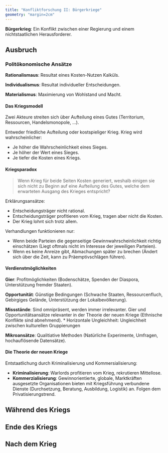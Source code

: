 ```yaml
---
title: "Konfliktforschung II: Bürgerkriege"
geometry: "margin=2cm"
---
```


**Bürgerkrieg**: Ein Konflikt zwischen einer Regierung und einem nichtstaatlichen Herausforderer.

## Ausbruch

### Politökonomische Ansätze

**Rationalismaus**: Resultat eines Kosten-Nutzen Kalküls.

**Individualismus**: Resultat individueller Entscheidungen.

**Materialismus**: Maximierung von Wohlstand und Macht.

#### Das Kriegsmodell

Zwei Akteure streiten sich über Aufteilung eines Gutes (Territorium, Ressourcen, Handelsmonopole, ...).

Entweder friedliche Aufteilung oder kostspieliger Krieg. Krieg wird wahrscheinlicher:

* Je höher die Wahrscheinlichkeit eines Sieges.
* Je höher der Wert eines Sieges.
* Je tiefer die Kosten eines Kriegs.

#### Kriegsparadox

> Wenn Krieg für beide Seiten Kosten generiert, weshalb einigen sie sich nicht zu Beginn auf eine Aufteilung des Gutes, welche dem erwarteten Ausgang des Krieges entspricht?

Erklärungsansätze:

* Entscheidungsträger nicht rational.
* Entscheidungsträger profitieren vom Krieg, tragen aber nicht die Kosten.
* Der Krieg lohnt sich trotz allem.

Verhandlungen funktionieren nur:

* Wenn beide Parteien die gegenseitige Gewinnwahrscheinlichkeit richtig einschätzen (Liegt oftmals nicht im Interesse der jeweiligen Parteien).
* Wenn es keine Anreize gibt, Abmachungen später zu brechen (Ändert sich über die Zeit, kann zu Präemptivschlägen führen).

#### Verdienstmöglichkeiten

**Gier**: Profitmöglichkeiten (Bodenschätze, Spenden der Diaspora, Unterstützung fremder Staaten).

**Opportunität**: Günstige Bedingungen (Schwache Staaten, Ressourcenfluch, Gebirgiges Gelände, Unterstützung der Lokalbevölkerung).

**Missstände**: Sind omnipräsent, werden immer irrelevanter. Gier und Opportunitätsansätze relevanter in der Theorie der neuen Kriege (Ethnische Konflikte sind abnehmend).
    * Horizontale Ungleichheit: Ungleichheit zwischen kulturellen Gruppierungen

**Mikroansätze**: Qualitiative Methoden (Natürliche Experimente, Umfragen, hochauflösende Datensätze).

#### Die Theorie der neuen Kriege

Entstaatlichung durch Kriminalisierung und Kommersialisierung:

* **Kriminalisierung**: Warlords profitieren vom Krieg, rekrutieren Mittellose.
* **Kommerzialisierung**: Gewinnorientierte, globale, Marktkräften ausgesetzte Organisationen bieten mit Kriegsführung verbundene Dienste (Durchsetzung, Beratung, Ausbildung, Logistik) an. Folgen dem Privatisierungstrend.

## Während des Kriegs

## Ende des Kriegs

## Nach dem Krieg
